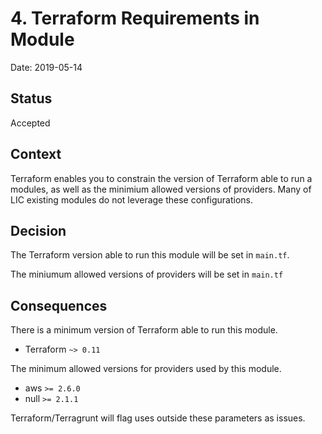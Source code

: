 # 4. Terraform Requirements in Module

Date: 2019-05-14

## Status

Accepted

## Context

Terraform enables you to constrain the version of Terraform able to run a
modules, as well as the minimium allowed versions of providers. Many of LIC
existing modules do not leverage these configurations.

## Decision

The Terraform version able to run this module will be set in `main.tf`.

The miniumum allowed versions of providers will be set in `main.tf`

## Consequences

There is a minimum version of Terraform able to run this module.

* Terraform `~> 0.11`

The minimum allowed versions for providers used by this module.

* aws  `>= 2.6.0`
* null `>= 2.1.1`

Terraform/Terragrunt will flag uses outside these parameters as issues.
